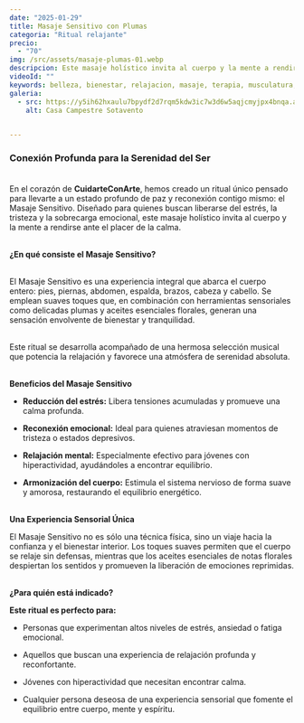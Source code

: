 ```yaml
---
date: "2025-01-29"
title: Masaje Sensitivo con Plumas
categoria: "Ritual relajante"
precio:
  - "70"
img: /src/assets/masaje-plumas-01.webp
descripcion: Este masaje holístico invita al cuerpo y la mente a rendirse ante el placer de la calma.
videoId: ""
keywords: belleza, bienestar, relajacion, masaje, terapia, musculatura, tratamiento relajante, descanso, insomnio, estres, paz, sensitivo, suave
galeria:
  - src: https://y5ih62hxaulu7bpydf2d7rqm5kdw3ic7w3d6w5aqjcmyjpx4bnqa.arweave.net/x1B_aPcFF0-F-Bl0P8YM6odtoF-2x-t0EEiZhL78C2A
    alt: Casa Campestre Sotavento

  
---
```


### Conexión Profunda para la Serenidad del Ser <br><br>

En el corazón de **CuidarteConArte**, hemos creado un ritual único pensado para llevarte a un estado profundo de paz y reconexión contigo mismo: el Masaje Sensitivo. Diseñado para quienes buscan liberarse del estrés, la tristeza y la sobrecarga emocional, este masaje holístico invita al cuerpo y la mente a rendirse ante el placer de la calma. <br><br> 

**¿En qué consiste el Masaje Sensitivo?** <br><br>

El Masaje Sensitivo es una experiencia integral que abarca el cuerpo entero: pies, piernas, abdomen, espalda, brazos, cabeza y cabello. Se emplean suaves toques que, en combinación con herramientas sensoriales como delicadas plumas y aceites esenciales florales, generan una sensación envolvente de bienestar y tranquilidad. <br><br>

Este ritual se desarrolla acompañado de una hermosa selección musical que potencia la relajación y favorece una atmósfera de serenidad absoluta. <br><br>

**Beneficios del Masaje Sensitivo** <br>

- **Reducción del estrés:** Libera tensiones acumuladas y promueve una calma profunda. 

- **Reconexión emocional:** Ideal para quienes atraviesan momentos de tristeza o estados depresivos. 

- **Relajación mental:** Especialmente efectivo para jóvenes con hiperactividad, ayudándoles a encontrar equilibrio. 

- **Armonización del cuerpo:** Estimula el sistema nervioso de forma suave y amorosa, restaurando el equilibrio energético. <br><br>

**Una Experiencia Sensorial Única** <br>

El Masaje Sensitivo no es sólo una técnica física, sino un viaje hacia la confianza y el bienestar interior. Los toques suaves permiten que el cuerpo se relaje sin defensas, mientras que los aceites esenciales de notas florales despiertan los sentidos y promueven la liberación de emociones reprimidas. <br><br>

**¿Para quién está indicado?** <br>

**Este ritual es perfecto para:** <br>

- Personas que experimentan altos niveles de estrés, ansiedad o fatiga emocional. 

- Aquellos que buscan una experiencia de relajación profunda y reconfortante. 

- Jóvenes con hiperactividad que necesitan encontrar calma. 

- Cualquier persona deseosa de una experiencia sensorial que fomente el equilibrio entre cuerpo, mente y espíritu. <br><br>